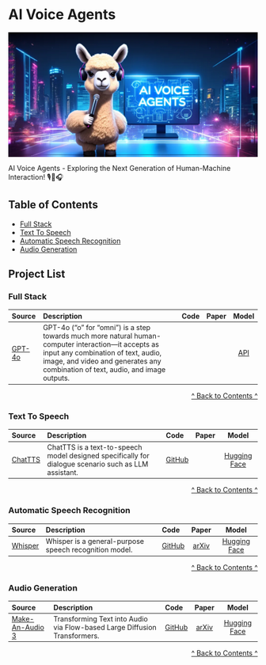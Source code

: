 # AI Voice Agents

<p align="center">
  <img src="AI-Voice-Agents.png" alt="AI-Voice-Agents" style="display:block; margin:auto;" />
</p>

AI Voice Agents - Exploring the Next Generation of Human-Machine Interaction! 🎙️🤖🎧

## Table of Contents

* [Full Stack](#fullstack)
* [Text To Speech](#tts)
* [Automatic Speech Recognition](#asr)
* [Audio Generation](#ag)



## Project List

###  <span id="fullstack">Full Stack</span>

| Source                   | Description                                                 |   Code   |    Paper   |   Model  |
| :------------------------------ | :--------------------------------------------------------------------------------------------------------------------------------------------------------------------------------------------- | :--------------------------------------- | :-----------: | :-------: |
| [GPT-4o](https://openai.com/index/hello-gpt-4o/)               | GPT-4o (“o” for “omni”) is a step towards much more natural human-computer interaction—it accepts as input any combination of text, audio, image, and video and generates any combination of text, audio, and image outputs.      |                   |                   |[API](https://platform.openai.com/docs/models/gpt-4o)    |

<p style="text-align: right;"><a href="#table-of-contents">^ Back to Contents ^</a></p>


###  <span id="tts">Text To Speech</span>

| Source                   | Description                                                 |   Code   |    Paper   |   Model  |
| :------------------------------ | :--------------------------------------------------------------------------------------------------------------------------------------------------------------------------------------------- | :--------------------------------------- | :-----------: | :-------: |
| [ChatTTS](https://github.com/2noise/ChatTTS)               | ChatTTS is a text-to-speech model designed specifically for dialogue scenario such as LLM assistant.      | [GitHub](https://github.com/2noise/ChatTTS)                       |                   |[Hugging Face](https://huggingface.co/2Noise/ChatTTS)    |

<p style="text-align: right;"><a href="#table-of-contents">^ Back to Contents ^</a></p>


###  <span id="asr">Automatic Speech Recognition</span>

| Source                   | Description                                                 |   Code   |    Paper   |   Model  |
| :------------------------------ | :--------------------------------------------------------------------------------------------------------------------------------------------------------------------------------------------- | :--------------------------------------- | :-----------: | :-------: |
| [Whisper](https://openai.com/index/whisper/)                | Whisper is a general-purpose speech recognition model.      | [GitHub](https://github.com/openai/whisper)                       |[arXiv](https://arxiv.org/abs/2212.04356)  |[Hugging Face](https://huggingface.co/openai/whisper-large-v2)    |

<p style="text-align: right;"><a href="#table-of-contents">^ Back to Contents ^</a></p>


###  <span id="ag">Audio Generation</span>

| Source                   | Description                                                 |   Code   |    Paper   |   Model  |
| :------------------------------ | :--------------------------------------------------------------------------------------------------------------------------------------------------------------------------------------------- | :--------------------------------------- | :-----------: | :-------: |
| [Make-An-Audio 3](https://github.com/Text-to-Audio/Make-An-Audio-3)                | Transforming Text into Audio via Flow-based Large Diffusion Transformers.      | [GitHub](https://github.com/Text-to-Audio/Make-An-Audio-3)                       |[arXiv](https://arxiv.org/abs/2305.18474)  |[Hugging Face](https://huggingface.co/AIGC-Audio/Make-An-Audio-3)    |

<p style="text-align: right;"><a href="#table-of-contents">^ Back to Contents ^</a></p>

